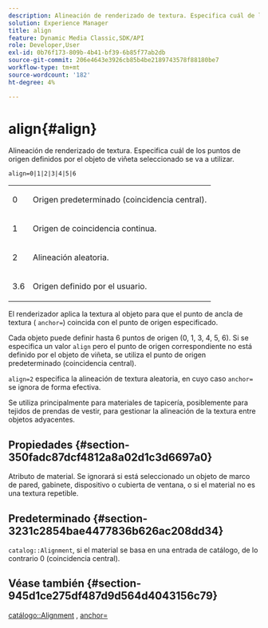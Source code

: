 ```yaml
---
description: Alineación de renderizado de textura. Especifica cuál de los puntos de origen definidos por el objeto de viñeta seleccionado se va a utilizar.
solution: Experience Manager
title: align
feature: Dynamic Media Classic,SDK/API
role: Developer,User
exl-id: 0b76f173-809b-4b41-bf39-6b85f77ab2db
source-git-commit: 206e4643e3926cb85b4be2189743578f88180be7
workflow-type: tm+mt
source-wordcount: '182'
ht-degree: 4%

---
```


# align{#align}

Alineación de renderizado de textura. Especifica cuál de los puntos de origen definidos por el objeto de viñeta seleccionado se va a utilizar.

`align=0|1|2|3|4|5|6`

<table id="simpletable_D15233999E35488EB2F933BD72798E2F"> 
 <tr class="strow"> 
  <td class="stentry"> <p>0 </p></td> 
  <td class="stentry"> <p>Origen predeterminado (coincidencia central). </p></td> 
 </tr> 
 <tr class="strow"> 
  <td class="stentry"> <p>1 </p></td> 
  <td class="stentry"> <p>Origen de coincidencia continua. </p></td> 
 </tr> 
 <tr class="strow"> 
  <td class="stentry"> <p>2 </p></td> 
  <td class="stentry"> <p>Alineación aleatoria. </p></td> 
 </tr> 
 <tr class="strow"> 
  <td class="stentry"> <p>3.6 </p></td> 
  <td class="stentry"> <p>Origen definido por el usuario. </p></td> 
 </tr> 
</table>

El renderizador aplica la textura al objeto para que el punto de ancla de textura ( `anchor=`) coincida con el punto de origen especificado.

Cada objeto puede definir hasta 6 puntos de origen (0, 1, 3, 4, 5, 6). Si se especifica un valor `align` pero el punto de origen correspondiente no está definido por el objeto de viñeta, se utiliza el punto de origen predeterminado (coincidencia central).

`align=2` especifica la alineación de textura aleatoria, en cuyo caso  `anchor=` se ignora de forma efectiva.

Se utiliza principalmente para materiales de tapicería, posiblemente para tejidos de prendas de vestir, para gestionar la alineación de la textura entre objetos adyacentes.

## Propiedades {#section-350fadc87dcf4812a8a02d1c3d6697a0}

Atributo de material. Se ignorará si está seleccionado un objeto de marco de pared, gabinete, dispositivo o cubierta de ventana, o si el material no es una textura repetible.

## Predeterminado {#section-3231c2854bae4477836b626ac208dd34}

`catalog::Alignment`, si el material se basa en una entrada de catálogo, de lo contrario 0 (coincidencia central).

## Véase también {#section-945d1ce275df487d9d564d4043156c79}

[catálogo::Alignment](../../../../../ir-api/material-cat/image-rendering-api-ref/c-ir-material-catalog/c-ir-material-data-reference/r-ir-alignment.md#reference-e52152e8dc244d0aa13b40c615d0f399) ,  [anchor=](../../../../../ir-api/http-protocol/image-rendering-api-ref/c-ir-http-protocol-ref/c-ir-http-protocol-command-reference/r-ir-http-anchor.md#reference-d53923d785c9442997dc7f2199524c26)
